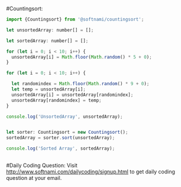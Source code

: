 #Countingsort:
```javascript
import {Countingsort} from '@softnami/countingsort';

let unsortedArray: number[] = [];

let sortedArray: number[] = [];

for (let i = 0; i < 10; i++) {
  unsortedArray[i] = Math.floor(Math.random() * 5 + 0);
}

for (let i = 0; i < 10; i++) {

  let randomindex = Math.floor(Math.random() * 9 + 0);
  let temp = unsortedArray[i];
  unsortedArray[i] = unsortedArray[randomindex];
  unsortedArray[randomindex] = temp;
}

console.log('UnsortedArray', unsortedArray);


let sorter: Countingsort = new Countingsort();
sortedArray = sorter.sort(unsortedArray);

console.log('Sorted Array', sortedArray);
 
```
#Daily Coding Question:
Visit http://www.softnami.com/dailycoding/signup.html to get daily coding question at your email.
